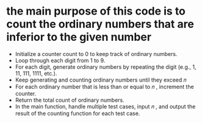 # the main purpose of this code is to count the ordinary numbers that are inferior to the given number

- Initialize a counter count to 0 to keep track of ordinary numbers.
- Loop through each digit from 1 to 9.
- For each digit, generate ordinary numbers by repeating the digit (e.g., 1, 11, 111, 1111, etc.).
- Keep generating and counting ordinary numbers until they exceed 𝑛
- For each ordinary number that is less than or equal to 𝑛 , increment the counter.
- Return the total count of ordinary numbers.
- In the main function, handle multiple test cases, input 𝑛 , and output the result of the counting function for each test case.
